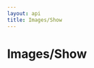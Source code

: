 ```yaml
---
layout: api
title: Images/Show
---
```


# Images/Show

<api-explorer resource="http://api.rusic.dev/images/:image_id" method="GET">
  <api-header name="Accept" required="true" value="application/vnd.rusic.v1+json" editable-key="false" editable-value="false"></api-header>
  <api-header name="X-API-Key" required="true" value="abc123" editable-key="false"></api-header>
  <api-resource name="image_id" required="true" default="" value="1"></api-resource>
</api-explorer>
